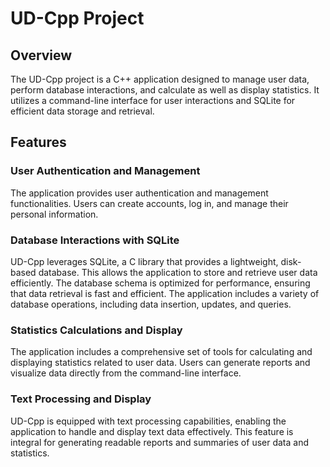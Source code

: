 # UD-Cpp Project

## Overview
The UD-Cpp project is a C++ application designed to manage user data, perform database interactions, and calculate as well as display statistics. It utilizes a command-line interface for user interactions and SQLite for efficient data storage and retrieval.

## Features

### User Authentication and Management
The application provides user authentication and management functionalities. Users can create accounts, log in, and manage their personal information.

### Database Interactions with SQLite
UD-Cpp leverages SQLite, a C library that provides a lightweight, disk-based database. This allows the application to store and retrieve user data efficiently. The database schema is optimized for performance, ensuring that data retrieval is fast and efficient. The application includes a variety of database operations, including data insertion, updates, and queries.

### Statistics Calculations and Display
The application includes a comprehensive set of tools for calculating and displaying statistics related to user data. Users can generate reports and visualize data directly from the command-line interface.

### Text Processing and Display
UD-Cpp is equipped with text processing capabilities, enabling the application to handle and display text data effectively. This feature is integral for generating readable reports and summaries of user data and statistics.
